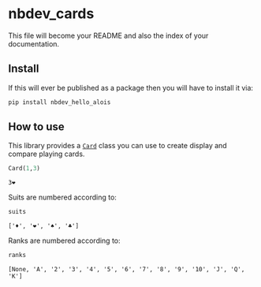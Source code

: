 nbdev_cards
================

<!-- WARNING: THIS FILE WAS AUTOGENERATED! DO NOT EDIT! -->

This file will become your README and also the index of your
documentation.

## Install

If this will ever be published as a package then you will have to
install it via:

``` sh
pip install nbdev_hello_alois
```

## How to use

This library provides a
[`Card`](https://aloiswirth.github.io/nbdev-hello-alois/card.html#card)
class you can use to create display and compare playing cards.

``` python
Card(1,3)
```

    3❤️

Suits are numbered according to:

``` python
suits
```

    ['♦️', '❤️', '♠️', '♣️']

Ranks are numbered according to:

``` python
ranks
```

    [None, 'A', '2', '3', '4', '5', '6', '7', '8', '9', '10', 'J', 'Q', 'K']
